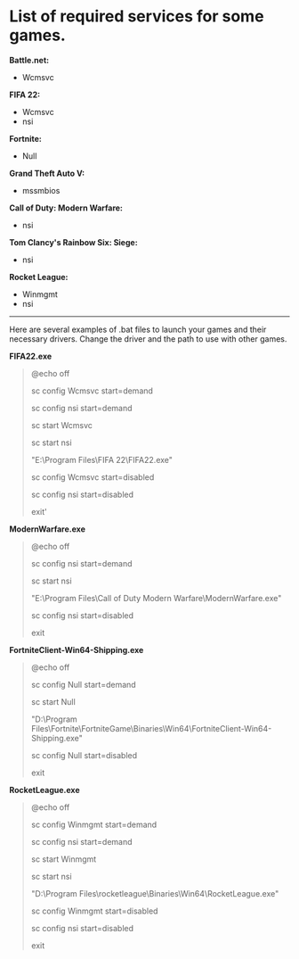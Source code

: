 # List of required services for some games.

__Battle.net:__
* Wcmsvc

__FIFA 22:__
* Wcmsvc
* nsi

__Fortnite:__
* Null

__Grand Theft Auto V:__
* mssmbios

__Call of Duty: Modern Warfare:__
* nsi

__Tom Clancy's Rainbow Six: Siege:__
* nsi

__Rocket League:__
* Winmgmt
* nsi

---

Here are several examples of .bat files to launch your games and their necessary drivers. Change the driver and the path to use with other games.

__FIFA22.exe__

> @echo off
> 
> sc config Wcmsvc start=demand
> 
> sc config nsi start=demand
> 
> sc start Wcmsvc
> 
> sc start nsi
> 
> "E:\Program Files\FIFA 22\FIFA22.exe"
> 
> sc config Wcmsvc start=disabled
> 
> sc config nsi start=disabled
> 
> exit'

__ModernWarfare.exe__

>@echo off
>
>sc config nsi start=demand
>
>sc start nsi
>
>"E:\Program Files\Call of Duty Modern Warfare\ModernWarfare.exe"
>
>sc config nsi start=disabled
>
>exit

__FortniteClient-Win64-Shipping.exe__

>@echo off
>
>sc config Null start=demand
>
>sc start Null
>
>"D:\Program Files\Fortnite\FortniteGame\Binaries\Win64\FortniteClient-Win64-Shipping.exe"
>
>sc config Null start=disabled
>
>exit

__RocketLeague.exe__

>@echo off
>
>sc config Winmgmt start=demand
>
>sc config nsi start=demand
>
>sc start Winmgmt
>
>sc start nsi
>
>"D:\Program Files\rocketleague\Binaries\Win64\RocketLeague.exe"
>
>sc config Winmgmt start=disabled
>
>sc config nsi start=disabled
>
>exit
